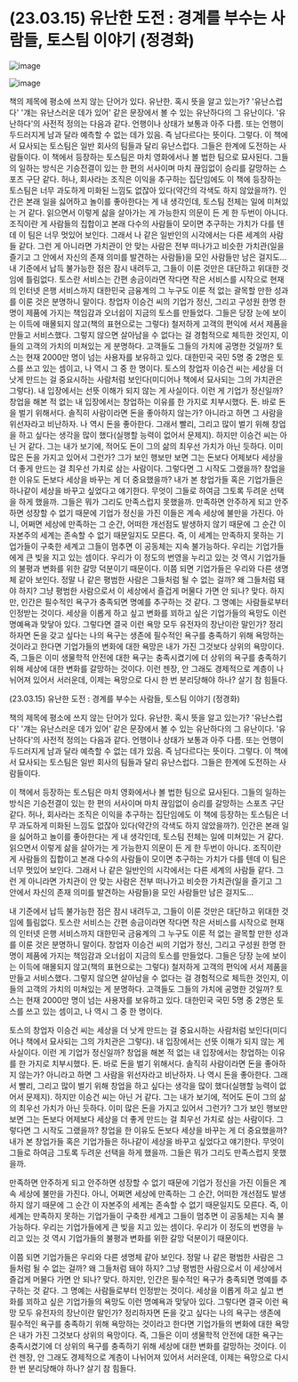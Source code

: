 # (23.03.15) 유난한 도전 : 경계를 부수는 사람들, 토스팀 이야기 (정경화)

![image](https://postfiles.pstatic.net/MjAyNTA0MDRfMTY2/MDAxNzQzNzYwNDY2Njc1.2LyHYPjkOtBNTh___q1Jz1N33xfiv9ruHMsEeoDNW6og.3ZpnYHJnEUI5rVTCu6JM0IWyAKTthIP0EMB5BlFP44cg.PNG/image.png?type=w773)

![image](https://postfiles.pstatic.net/MjAyNTA0MDRfMTY2/MDAxNzQzNzYwNDY2Njc1.2LyHYPjkOtBNTh___q1Jz1N33xfiv9ruHMsEeoDNW6og.3ZpnYHJnEUI5rVTCu6JM0IWyAKTthIP0EMB5BlFP44cg.PNG/image.png?type=w773)

책의 제목에 평소에 쓰지 않는 단어가 있다. 유난한. 혹시 뜻을 알고 있는가? '유난스럽다' '걔는 유난스러운 데가 있어' 같은 문장에서 볼 수 있는 유난하다의 그 유난이다. '유난하다'의 사전적 정의는 다음과 같다. 언행이나 상태가 보통과 아주 다름. 또는 언행이 두드러지게 남과 달라 예측할 수 없는 데가 있음. 즉 남다르다는 뜻이다. 그렇다. 이 책에서 묘사되는 토스팀은 일반 회사의 팀들과 달리 유난스럽다. 그들은 한계에 도전하는 사람들이다.
이 책에서 등장하는 토스팀은 마치 영화에서나 볼 법한 팀으로 묘사된다. 그들의 일하는 방식은 기승전결이 있는 한 편의 서사이며 마치 끊임없이 승리를 갈망하는 스포츠 구단 같다. 허나, 회사라는 조직은 이익을 추구하는 집단임에도 이 책에 등장하는 토스팀은 너무 과도하게 미화된 느낌도 없잖아 있다(약간의 각색도 하지 않았을까?). 인간은 본래 일을 싫어하고 놀이를 좋아한다는 게 내 생각인데, 토스팀 전체는 일에 미쳐있는 거 같다. 읽으면서 이렇게 삶을 살아가는 게 가능한지 의문이 든 게 한 두번이 아니다. 조직이란 게 사람들의 집합이고 본래 다수의 사람들이 모이면 추구하는 가치가 다를 텐데 이 팀은 너무 멋있어 보인다. 그래서 나 같은 일반인의 시각에서는 다른 세계의 사람들 같다. 그런 게 아니라면 가치관이 안 맞는 사람은 전부 떠나가고 비슷한 가치관(일을 즐기고 그 안에서 자신의 존재 의미를 발견하는 사람들)을 모인 사람들만 남은 걸지도...
내 기준에서 납득 불가능한 점은 잠시 내려두고, 그들이 이룬 것만은 대단하고 위대한 것임에 틀림없다. 토스란 서비스는 간편 송금이라면 작다면 작은 서비스를 시작으로 현재의 인터넷 은행 서비스까지 대한민국 금융계의 그 누구도 이룬 적 없는 괄목할 만한 성과를 이룬 것은 분명하니 말이다. 창업자 이승건 씨의 기업가 정신, 그리고 구성원 한명 한명이 제품에 가지는 책임감과 오너쉽이 지금의 토스를 만들었다. 그들은 당장 눈에 보이는 이득에 매몰되지 않고(책의 표현으로는 그렇다) 철저하게 고객의 편익에 서서 제품을 만들고 서비스했다. 그렇지 않으면 살아남을 수 없다는 걸 경험적으로 체득한 것인지, 이들의 고객의 가치의 미쳐있는 게 분명하다. 고객들도 그들의 가치에 공명한 것일까? 토스는 현재 2000만 명이 넘는 사용자를 보유하고 있다. 대한민국 국민 5명 중 2명은 토스를 쓰고 있는 셈이고, 나 역시 그 중 한 명이다.
토스의 창업자 이승건 씨는 세상을 더 낫게 만드는 걸 중요시하는 사람처럼 보인다(미디어나 책에서 묘사되는 그의 가치관은 그렇다). 내 입장에서는 선뜻 이해가 되지 않는 게 사실이다. 이런 게 기업가 정신일까? 창업을 해본 적 없는 내 입장에서는 창업하는 이유를 한 가지로 치부시했다. 돈. 바로 돈을 벌기 위해서다. 솔직히 사람이라면 돈을 좋아하지 않는가? 아니라고 하면 그 사람을 위선자라고 비난하자. 나 역시 돈을 좋아한다. 그래서 빨리, 그리고 많이 벌기 위해 창업을 하고 싶다는 생각을 많이 했다(실행할 능력이 없어서 문제지). 하지만 이승건 씨는 아닌 거 같다. 그는 내가 보기에, 적어도 돈이 그의 삶의 최우선 가치가 아닌 듯하다. 이미 많은 돈을 가지고 있어서 그런가? 그가 보인 행보만 보면 그는 돈보다 어제보다 세상을 더 좋게 만드는 걸 최우선 가치로 삼는 사람이다. 그렇다면 그 시작도 그랬을까? 창업을 한 이유도 돈보다 세상을 바꾸는 게 더 중요했을까? 내가 본 창업가들 혹은 기업가들은 하나같이 세상을 바꾸고 싶었다고 얘기한다. 무엇이 그들로 하여금 그토록 두려운 선택을 하게 했을까. 그들은 뭐가 그리도 만족스럽지 못했을까.
만족하면 안주하게 되고 안주하면 성장할 수 없기 때문에 기업가 정신을 가진 이들은 계속 세상에 불만을 가진다. 아니, 어쩌면 세상에 만족하는 그 순간, 어떠한 개선점도 발생하지 않기 때문에 그 순간 이 자본주의 세계는 존속할 수 없기 때문일지도 모른다. 즉, 이 세계는 만족하지 못하는 기업가들이 구축한 세계고 그들이 멈추면 이 공동체는 지속 불가능하다. 우리는 기업가들에게 큰 빚을 지고 있는 셈이다. 우리가 이 정도의 번영을 누리고 있는 것 역시 기업가들의 불평과 변화를 위한 갈망 덕분이기 때문이다.
이쯤 되면 기업가들은 우리와 다른 생명체 같아 보인다. 정말 나 같은 평범한 사람은 그들처럼 될 수 없는 걸까? 왜 그들처럼 돼야 하지? 그냥 평범한 사람으로서 이 세상에서 즐겁게 머물다 가면 안 되나? 맞다. 하지만, 인간은 필수적인 욕구가 충족되면 명예를 추구하는 것 같다. 그 명예는 사람들로부터 인정받는 것이다. 세상을 이롭게 하고 싶고 변화를 꾀하고 싶은 기업가들의 욕망도 이런 명예욕과 맞닿아 있다. 그렇다면 결국 이런 욕망 모두 유전자의 장난이란 말인가? 정리하자면 돈을 갖고 싶다는 나의 욕구는 생존에 필수적인 욕구를 충족하기 위해 욕망하는 것이라고 한다면 기업가들의 변화에 대한 욕망은 내가 가진 그것보다 상위의 욕망이다. 즉, 그들은 이미 생물학적 안전에 대한 욕구는 충족시켰기에 더 상위의 욕구를 충족하기 위해 세상에 대한 변화를 갈망하는 것이다. 이런 젠장, 안 그래도 경제적으로 계층이 나뉘어져 있어서 서러운데, 이제는 욕망으로 다시 한 번 분리당해야 하나? 살기 참 힘들다.

(23.03.15) 유난한 도전 : 경계를 부수는 사람들, 토스팀 이야기 (정경화)

책의 제목에 평소에 쓰지 않는 단어가 있다. 유난한. 혹시 뜻을 알고 있는가? '유난스럽다' '걔는 유난스러운 데가 있어' 같은 문장에서 볼 수 있는 유난하다의 그 유난이다. '유난하다'의 사전적 정의는 다음과 같다. 언행이나 상태가 보통과 아주 다름. 또는 언행이 두드러지게 남과 달라 예측할 수 없는 데가 있음. 즉 남다르다는 뜻이다. 그렇다. 이 책에서 묘사되는 토스팀은 일반 회사의 팀들과 달리 유난스럽다. 그들은 한계에 도전하는 사람들이다.

이 책에서 등장하는 토스팀은 마치 영화에서나 볼 법한 팀으로 묘사된다. 그들의 일하는 방식은 기승전결이 있는 한 편의 서사이며 마치 끊임없이 승리를 갈망하는 스포츠 구단 같다. 허나, 회사라는 조직은 이익을 추구하는 집단임에도 이 책에 등장하는 토스팀은 너무 과도하게 미화된 느낌도 없잖아 있다(약간의 각색도 하지 않았을까?). 인간은 본래 일을 싫어하고 놀이를 좋아한다는 게 내 생각인데, 토스팀 전체는 일에 미쳐있는 거 같다. 읽으면서 이렇게 삶을 살아가는 게 가능한지 의문이 든 게 한 두번이 아니다. 조직이란 게 사람들의 집합이고 본래 다수의 사람들이 모이면 추구하는 가치가 다를 텐데 이 팀은 너무 멋있어 보인다. 그래서 나 같은 일반인의 시각에서는 다른 세계의 사람들 같다. 그런 게 아니라면 가치관이 안 맞는 사람은 전부 떠나가고 비슷한 가치관(일을 즐기고 그 안에서 자신의 존재 의미를 발견하는 사람들)을 모인 사람들만 남은 걸지도...

내 기준에서 납득 불가능한 점은 잠시 내려두고, 그들이 이룬 것만은 대단하고 위대한 것임에 틀림없다. 토스란 서비스는 간편 송금이라면 작다면 작은 서비스를 시작으로 현재의 인터넷 은행 서비스까지 대한민국 금융계의 그 누구도 이룬 적 없는 괄목할 만한 성과를 이룬 것은 분명하니 말이다. 창업자 이승건 씨의 기업가 정신, 그리고 구성원 한명 한명이 제품에 가지는 책임감과 오너쉽이 지금의 토스를 만들었다. 그들은 당장 눈에 보이는 이득에 매몰되지 않고(책의 표현으로는 그렇다) 철저하게 고객의 편익에 서서 제품을 만들고 서비스했다. 그렇지 않으면 살아남을 수 없다는 걸 경험적으로 체득한 것인지, 이들의 고객의 가치의 미쳐있는 게 분명하다. 고객들도 그들의 가치에 공명한 것일까? 토스는 현재 2000만 명이 넘는 사용자를 보유하고 있다. 대한민국 국민 5명 중 2명은 토스를 쓰고 있는 셈이고, 나 역시 그 중 한 명이다.

토스의 창업자 이승건 씨는 세상을 더 낫게 만드는 걸 중요시하는 사람처럼 보인다(미디어나 책에서 묘사되는 그의 가치관은 그렇다). 내 입장에서는 선뜻 이해가 되지 않는 게 사실이다. 이런 게 기업가 정신일까? 창업을 해본 적 없는 내 입장에서는 창업하는 이유를 한 가지로 치부시했다. 돈. 바로 돈을 벌기 위해서다. 솔직히 사람이라면 돈을 좋아하지 않는가? 아니라고 하면 그 사람을 위선자라고 비난하자. 나 역시 돈을 좋아한다. 그래서 빨리, 그리고 많이 벌기 위해 창업을 하고 싶다는 생각을 많이 했다(실행할 능력이 없어서 문제지). 하지만 이승건 씨는 아닌 거 같다. 그는 내가 보기에, 적어도 돈이 그의 삶의 최우선 가치가 아닌 듯하다. 이미 많은 돈을 가지고 있어서 그런가? 그가 보인 행보만 보면 그는 돈보다 어제보다 세상을 더 좋게 만드는 걸 최우선 가치로 삼는 사람이다. 그렇다면 그 시작도 그랬을까? 창업을 한 이유도 돈보다 세상을 바꾸는 게 더 중요했을까? 내가 본 창업가들 혹은 기업가들은 하나같이 세상을 바꾸고 싶었다고 얘기한다. 무엇이 그들로 하여금 그토록 두려운 선택을 하게 했을까. 그들은 뭐가 그리도 만족스럽지 못했을까.

만족하면 안주하게 되고 안주하면 성장할 수 없기 때문에 기업가 정신을 가진 이들은 계속 세상에 불만을 가진다. 아니, 어쩌면 세상에 만족하는 그 순간, 어떠한 개선점도 발생하지 않기 때문에 그 순간 이 자본주의 세계는 존속할 수 없기 때문일지도 모른다. 즉, 이 세계는 만족하지 못하는 기업가들이 구축한 세계고 그들이 멈추면 이 공동체는 지속 불가능하다. 우리는 기업가들에게 큰 빚을 지고 있는 셈이다. 우리가 이 정도의 번영을 누리고 있는 것 역시 기업가들의 불평과 변화를 위한 갈망 덕분이기 때문이다.

이쯤 되면 기업가들은 우리와 다른 생명체 같아 보인다. 정말 나 같은 평범한 사람은 그들처럼 될 수 없는 걸까? 왜 그들처럼 돼야 하지? 그냥 평범한 사람으로서 이 세상에서 즐겁게 머물다 가면 안 되나? 맞다. 하지만, 인간은 필수적인 욕구가 충족되면 명예를 추구하는 것 같다. 그 명예는 사람들로부터 인정받는 것이다. 세상을 이롭게 하고 싶고 변화를 꾀하고 싶은 기업가들의 욕망도 이런 명예욕과 맞닿아 있다. 그렇다면 결국 이런 욕망 모두 유전자의 장난이란 말인가? 정리하자면 돈을 갖고 싶다는 나의 욕구는 생존에 필수적인 욕구를 충족하기 위해 욕망하는 것이라고 한다면 기업가들의 변화에 대한 욕망은 내가 가진 그것보다 상위의 욕망이다. 즉, 그들은 이미 생물학적 안전에 대한 욕구는 충족시켰기에 더 상위의 욕구를 충족하기 위해 세상에 대한 변화를 갈망하는 것이다. 이런 젠장, 안 그래도 경제적으로 계층이 나뉘어져 있어서 서러운데, 이제는 욕망으로 다시 한 번 분리당해야 하나? 살기 참 힘들다.


